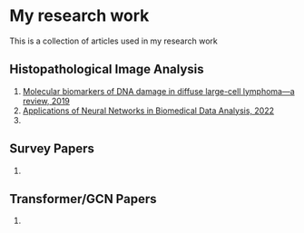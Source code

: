 # My research work

This is a collection of articles used in my research work

## Histopathological Image Analysis 

1. [Molecular biomarkers of DNA damage in diffuse large-cell lymphoma—a review, 2019](https://www.researchgate.net/publication/331168877_Molecular_biomarkers_of_DNA_damage_in_diffuse_large-cell_lymphoma-a_review)
2. [Applications of Neural Networks in Biomedical Data Analysis, 2022](https://pubmed.ncbi.nlm.nih.gov/35884772/)</br> 
3. 

  
## Survey Papers
1. 



## Transformer/GCN Papers

1. 
